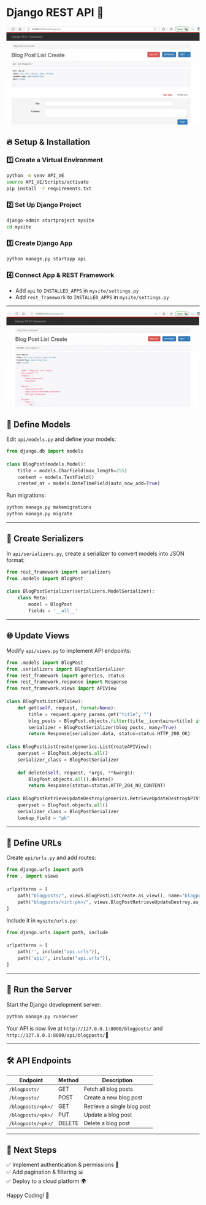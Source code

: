 # Django REST API 🚀

![Django REST Framework](img/Screenshot%20BlogPosttListCreate.png)

## 🔥 Setup & Installation

### 1️⃣ Create a Virtual Environment
```bash
python -m venv API_VE
source API_VE/Scripts/activate
pip install -r requirements.txt
```

### 2️⃣ Set Up Django Project
```bash
django-admin startproject mysite
cd mysite
```

### 3️⃣ Create Django App
```bash
python manage.py startapp api
```

### 4️⃣ Connect App & REST Framework
- Add `api` to `INSTALLED_APPS` in `mysite/settings.py`
- Add `rest_framework` to `INSTALLED_APPS` in `mysite/settings.py`

---

![Django REST Framework](img/Screenshot%20BlogPosttListCreate2.png)

## 📌 Define Models
Edit `api/models.py` and define your models:
```python
from django.db import models

class BlogPost(models.Model):
    title = models.CharField(max_length=255)
    content = models.TextField()
    created_at = models.DateTimeField(auto_now_add=True)
```

Run migrations:
```bash
python manage.py makemigrations
python manage.py migrate
```

---

## 🔄 Create Serializers
In `api/serializers.py`, create a serializer to convert models into JSON format:
```python
from rest_framework import serializers
from .models import BlogPost

class BlogPostSerializer(serializers.ModelSerializer):
    class Meta:
        model = BlogPost
        fields = '__all__'
```

---

## 🌐 Update Views
Modify `api/views.py` to implement API endpoints:
```python
from .models import BlogPost
from .serializers import BlogPostSerializer
from rest_framework import generics, status
from rest_framework.response import Response
from rest_framework.views import APIView

class BlogPostList(APIView):
    def get(self, request, format=None):
        title = request.query_params.get("title", "")
        blog_posts = BlogPost.objects.filter(title__icontains=title) if title else BlogPost.objects.all()
        serializer = BlogPostSerializer(blog_posts, many=True)
        return Response(serializer.data, status=status.HTTP_200_OK)

class BlogPostListCreate(generics.ListCreateAPIView):
    queryset = BlogPost.objects.all()
    serializer_class = BlogPostSerializer

    def delete(self, request, *args, **kwargs):
        BlogPost.objects.all().delete()
        return Response(status=status.HTTP_204_NO_CONTENT)

class BlogPostRetrieveUpdateDestroy(generics.RetrieveUpdateDestroyAPIView):
    queryset = BlogPost.objects.all()
    serializer_class = BlogPostSerializer
    lookup_field = "pk"
```

---

## 🚏 Define URLs
Create `api/urls.py` and add routes:
```python
from django.urls import path 
from . import views 

urlpatterns = [
    path("blogposts/", views.BlogPostListCreate.as_view(), name="blogpost_view_create"),
    path("blogposts/<int:pk>/", views.BlogPostRetrieveUpdateDestroy.as_view(), name="update")
]
```

Include it in `mysite/urls.py`:
```python
from django.urls import path, include

urlpatterns = [
    path('', include("api.urls")), 
    path('api/', include("api.urls")),
]
```

---

## 🚀 Run the Server
Start the Django development server:
```bash
python manage.py runserver
```

Your API is now live at `http://127.0.0.1:8000/blogposts/`  and `http://127.0.0.1:8000/api/blogposts/`🎉

---

## 🛠 API Endpoints
| Endpoint                 | Method | Description                    |
|-------------------------|--------|--------------------------------|
| `/blogposts/`           | GET    | Fetch all blog posts          |
| `/blogposts/`           | POST   | Create a new blog post        |
| `/blogposts/<pk>/`      | GET    | Retrieve a single blog post   |
| `/blogposts/<pk>/`      | PUT    | Update a blog post            |
| `/blogposts/<pk>/`      | DELETE | Delete a blog post            |

---

## 🎯 Next Steps
✅ Implement authentication & permissions 🔐  
✅ Add pagination & filtering 📊  
✅ Deploy to a cloud platform 🌍  

Happy Coding! 🚀

